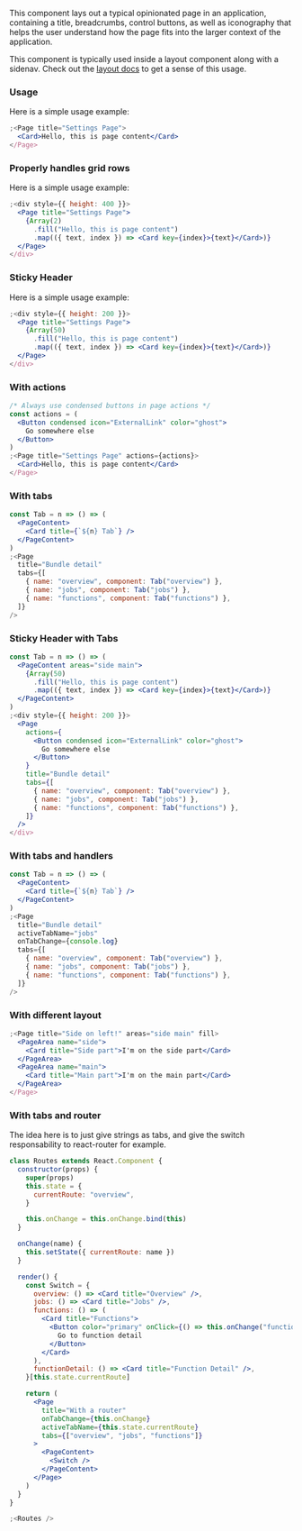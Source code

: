 This component lays out a typical opinionated page in an application, containing a title, breadcrumbs, control buttons, as well as iconography that helps the user understand how the page fits into the larger context of the application.

This component is typically used inside a layout component along with a sidenav. Check out the [layout docs](./layout.md) to get a sense of this usage.

### Usage

Here is a simple usage example:

```jsx
;<Page title="Settings Page">
  <Card>Hello, this is page content</Card>
</Page>
```

### Properly handles grid rows

Here is a simple usage example:

```jsx
;<div style={{ height: 400 }}>
  <Page title="Settings Page">
    {Array(2)
      .fill("Hello, this is page content")
      .map(({ text, index }) => <Card key={index}>{text}</Card>)}
  </Page>
</div>
```

### Sticky Header

Here is a simple usage example:

```jsx
;<div style={{ height: 200 }}>
  <Page title="Settings Page">
    {Array(50)
      .fill("Hello, this is page content")
      .map(({ text, index }) => <Card key={index}>{text}</Card>)}
  </Page>
</div>
```

### With actions

```jsx
/* Always use condensed buttons in page actions */
const actions = (
  <Button condensed icon="ExternalLink" color="ghost">
    Go somewhere else
  </Button>
)
;<Page title="Settings Page" actions={actions}>
  <Card>Hello, this is page content</Card>
</Page>
```

### With tabs

```jsx
const Tab = n => () => (
  <PageContent>
    <Card title={`${n} Tab`} />
  </PageContent>
)
;<Page
  title="Bundle detail"
  tabs={[
    { name: "overview", component: Tab("overview") },
    { name: "jobs", component: Tab("jobs") },
    { name: "functions", component: Tab("functions") },
  ]}
/>
```

### Sticky Header with Tabs

```jsx
const Tab = n => () => (
  <PageContent areas="side main">
    {Array(50)
      .fill("Hello, this is page content")
      .map(({ text, index }) => <Card key={index}>{text}</Card>)}
  </PageContent>
)
;<div style={{ height: 200 }}>
  <Page
    actions={
      <Button condensed icon="ExternalLink" color="ghost">
        Go somewhere else
      </Button>
    }
    title="Bundle detail"
    tabs={[
      { name: "overview", component: Tab("overview") },
      { name: "jobs", component: Tab("jobs") },
      { name: "functions", component: Tab("functions") },
    ]}
  />
</div>
```

### With tabs and handlers

```jsx
const Tab = n => () => (
  <PageContent>
    <Card title={`${n} Tab`} />
  </PageContent>
)
;<Page
  title="Bundle detail"
  activeTabName="jobs"
  onTabChange={console.log}
  tabs={[
    { name: "overview", component: Tab("overview") },
    { name: "jobs", component: Tab("jobs") },
    { name: "functions", component: Tab("functions") },
  ]}
/>
```

### With different layout

```jsx
;<Page title="Side on left!" areas="side main" fill>
  <PageArea name="side">
    <Card title="Side part">I'm on the side part</Card>
  </PageArea>
  <PageArea name="main">
    <Card title="Main part">I'm on the main part</Card>
  </PageArea>
</Page>
```

### With tabs and router

The idea here is to just give strings as tabs, and give the switch responsability to react-router for example.

```jsx
class Routes extends React.Component {
  constructor(props) {
    super(props)
    this.state = {
      currentRoute: "overview",
    }

    this.onChange = this.onChange.bind(this)
  }

  onChange(name) {
    this.setState({ currentRoute: name })
  }

  render() {
    const Switch = {
      overview: () => <Card title="Overview" />,
      jobs: () => <Card title="Jobs" />,
      functions: () => (
        <Card title="Functions">
          <Button color="primary" onClick={() => this.onChange("functionDetail")}>
            Go to function detail
          </Button>
        </Card>
      ),
      functionDetail: () => <Card title="Function Detail" />,
    }[this.state.currentRoute]

    return (
      <Page
        title="With a router"
        onTabChange={this.onChange}
        activeTabName={this.state.currentRoute}
        tabs={["overview", "jobs", "functions"]}
      >
        <PageContent>
          <Switch />
        </PageContent>
      </Page>
    )
  }
}

;<Routes />
```
